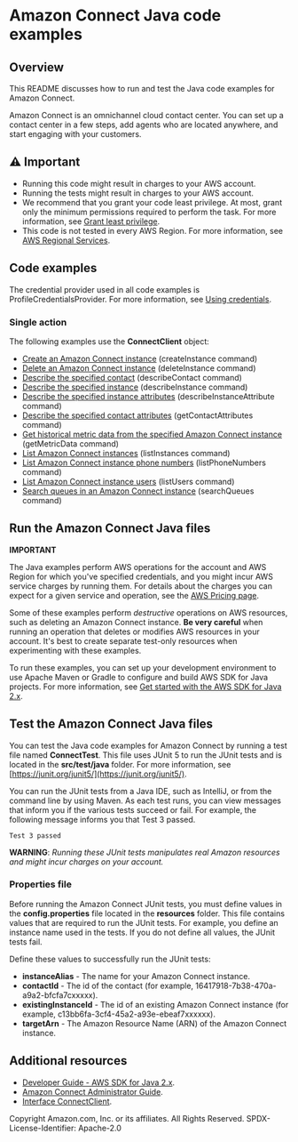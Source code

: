 # Amazon Connect Java code examples

## Overview
This README discusses how to run and test the Java code examples for Amazon Connect.

Amazon Connect is an omnichannel cloud contact center. You can set up a contact center in a few steps, add agents who are located anywhere, and start engaging with your customers.

## ⚠️ Important
* Running this code might result in charges to your AWS account.
* Running the tests might result in charges to your AWS account.
*  We recommend that you grant your code least privilege. At most, grant only the minimum permissions required to perform the task. For more information, see [Grant least privilege](https://docs.aws.amazon.com/IAM/latest/UserGuide/best-practices.html#grant-least-privilege).
* This code is not tested in every AWS Region. For more information, see [AWS Regional Services](https://aws.amazon.com/about-aws/global-infrastructure/regional-product-services).

## Code examples

The credential provider used in all code examples is ProfileCredentialsProvider. For more information, see [Using credentials](https://docs.aws.amazon.com/sdk-for-java/latest/developer-guide/credentials.html).

### Single action

The following examples use the **ConnectClient** object:

- [Create an Amazon Connect instance](https://github.com/awsdocs/aws-doc-sdk-examples/blob/main/javav2/example_code/connect/src/main/java/com/example/connect/CreateInstance.java) (createInstance command)
- [Delete an Amazon Connect instance](https://github.com/awsdocs/aws-doc-sdk-examples/blob/main/javav2/example_code/connect/src/main/java/com/example/connect/DeleteInstance.java) (deleteInstance command)
- [Describe the specified contact](https://github.com/awsdocs/aws-doc-sdk-examples/blob/main/javav2/example_code/connect/src/main/java/com/example/connect/DescribeContact.java) (describeContact command)
- [Describe the specified instance](https://github.com/awsdocs/aws-doc-sdk-examples/blob/main/javav2/example_code/connect/src/main/java/com/example/connect/DescribeInstance.java) (describeInstance command)
- [Describe the specified instance attributes](https://github.com/awsdocs/aws-doc-sdk-examples/blob/main/javav2/example_code/connect/src/main/java/com/example/connect/DescribeInstanceAttribute.java) (describeInstanceAttribute command)
- [Describe the specified contact attributes](https://github.com/awsdocs/aws-doc-sdk-examples/blob/main/javav2/example_code/connect/src/main/java/com/example/connect/GetContactAttributes.java) (getContactAttributes command)
- [Get historical metric data from the specified Amazon Connect instance](https://github.com/awsdocs/aws-doc-sdk-examples/blob/main/javav2/example_code/connect/src/main/java/com/example/connect/GetMetricData.java) (getMetricData command)
- [List Amazon Connect instances](https://github.com/awsdocs/aws-doc-sdk-examples/blob/main/javav2/example_code/connect/src/main/java/com/example/connect/ListInstances.java) (listInstances command)
- [List Amazon Connect instance phone numbers](https://github.com/awsdocs/aws-doc-sdk-examples/blob/main/javav2/example_code/connect/src/main/java/com/example/connect/ListPhoneNumbers.java) (listPhoneNumbers command)
- [List Amazon Connect instance users](https://github.com/awsdocs/aws-doc-sdk-examples/blob/main/javav2/example_code/connect/src/main/java/com/example/connect/ListUsers.java) (listUsers command)
- [Search queues in an Amazon Connect instance](https://github.com/awsdocs/aws-doc-sdk-examples/blob/main/javav2/example_code/connect/src/main/java/com/example/connect/SearchQueues.java) (searchQueues command)


## Run the Amazon Connect Java files

**IMPORTANT**

The Java examples perform AWS operations for the account and AWS Region for which you've specified credentials, and you might incur AWS service charges by running them. For details about the charges you can expect for a given service and operation, see the [AWS Pricing page](https://aws.amazon.com/pricing/).

Some of these examples perform *destructive* operations on AWS resources, such as deleting an Amazon Connect instance. **Be very careful** when running an operation that deletes or modifies AWS resources in your account. It's best to create separate test-only resources when experimenting with these examples.

To run these examples, you can set up your development environment to use Apache Maven or Gradle to configure and build AWS SDK for Java projects. For more information,
see [Get started with the AWS SDK for Java 2.x](https://docs.aws.amazon.com/sdk-for-java/latest/developer-guide/get-started.html).


 ## Test the Amazon Connect Java files

You can test the Java code examples for Amazon Connect by running a test file named **ConnectTest**. This file uses JUnit 5 to run the JUnit tests and is located in the **src/test/java** folder. For more information, see [https://junit.org/junit5/](https://junit.org/junit5/).

You can run the JUnit tests from a Java IDE, such as IntelliJ, or from the command line by using Maven. As each test runs, you can view messages that inform you if the various tests succeed or fail. For example, the following message informs you that Test 3 passed.

	Test 3 passed

**WARNING**: _Running these JUnit tests manipulates real Amazon resources and might incur charges on your account._

 ### Properties file
Before running the Amazon Connect JUnit tests, you must define values in the **config.properties** file located in the **resources** folder. This file contains values that are required to run the JUnit tests. For example, you define an instance name used in the tests. If you do not define all values, the JUnit tests fail.

Define these values to successfully run the JUnit tests:

- **instanceAlias** - The name for your Amazon Connect instance.
- **contactId** - The id of the contact (for example, 16417918-7b38-470a-a9a2-bfcfa7cxxxxx).
- **existingInstanceId** - The id of an existing Amazon Connect instance (for example, c13bb6fa-3cf4-45a2-a93e-ebeaf7xxxxxx).
- **targetArn** - The Amazon Resource Name (ARN) of the Amazon Connect instance.

## Additional resources
* [Developer Guide - AWS SDK for Java 2.x](https://docs.aws.amazon.com/sdk-for-java/latest/developer-guide/get-started.html).
* [Amazon Connect Administrator Guide](https://docs.aws.amazon.com/connect/latest/adminguide/what-is-amazon-connect.html).
* [Interface ConnectClient](https://sdk.amazonaws.com/java/api/latest/software/amazon/awssdk/services/connect/ConnectClient.html).

Copyright Amazon.com, Inc. or its affiliates. All Rights Reserved. SPDX-License-Identifier: Apache-2.0

